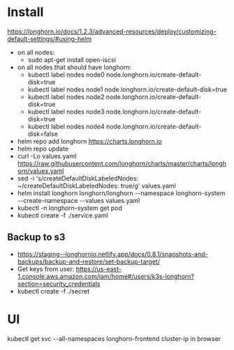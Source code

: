 # Install

https://longhorn.io/docs/1.2.3/advanced-resources/deploy/customizing-default-settings/#using-helm

* on all nodes:
    * sudo apt-get install open-iscsi
* on all nodes that should have longhorn:
    * kubectl label nodes node0 node.longhorn.io/create-default-disk=true
    * kubectl label nodes node1 node.longhorn.io/create-default-disk=true
    * kubectl label nodes node2 node.longhorn.io/create-default-disk=true
    * kubectl label nodes node3 node.longhorn.io/create-default-disk=true
    * kubectl label nodes node4 node.longhorn.io/create-default-disk=false
* helm repo add longhorn https://charts.longhorn.io
* helm repo update
* curl -Lo values.yaml https://raw.githubusercontent.com/longhorn/charts/master/charts/longhorn/values.yaml
* sed -i 's/createDefaultDiskLabeledNodes: ~/createDefaultDiskLabeledNodes: true/g' values.yaml
* helm install longhorn longhorn/longhorn --namespace longhorn-system --create-namespace --values values.yaml
* kubectl -n longhorn-system get pod
* kubectl create -f ./service.yaml


## Backup to s3
* https://staging--longhornio.netlify.app/docs/0.8.1/snapshots-and-backups/backup-and-restore/set-backup-target/
* Get keys from user: https://us-east-1.console.aws.amazon.com/iam/home#/users/k3s-longhorn?section=security_credentials
* kubectl create -f ./secret

# UI

kubectl get svc --all-namespaces longhorn-frontend cluster-ip in browser 
